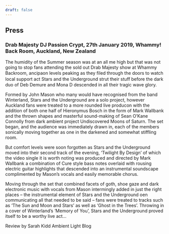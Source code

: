 ```yaml
---
draft: false
---
```


## Press

### Drab Majesty DJ Passion Crypt, 27th January 2019, Whammy! Back Room, Auckland, New Zealand 
 
The humidity of the Summer season was at an all me high but that was not going to stop fans attending the sold out Drab Majesty show at Whammy Backroom, ancipaon levels peaking as they ﬁled through the doors to watch local support act Stars and the Underground strut their stuﬀ before the dark duo of Deb Demure and Mona D descended in all their tragic wave glory. 
 
Formed by John Mason who many would have recognised from the band Winterland, Stars and the Underground are a solo project, however Auckland fans were treated to a more rounded live producon with the addition of both one half of Hieronymus Bosch in the form of Mark Wallbank and the thrown shapes and masterful sound-making of Sean O’Kane Connolly from dark ambient project Undiscovered Moons of Saturn. The set began, and the audience was immediately drawn in, each of the members sonically moving together as one in the darkened and somewhat stiffling room. 
 
But comfort levels were soon forgotten as Stars and the Underground moved into their second track of the evening, ‘Twilight By Design’ of which the video single it is worth noting was produced and directed by Mark Wallbank a combination of Cure style bass notes overlaid with rousing electric guitar highlights that descended into an instrumental soundscape complimented by Mason’s vocals and easily memorable chorus. 
 
Moving through the set that combined facets of goth, shoe gaze and dark electronic music with vocals from Mason intermingly added in just the right places – the instrumental element of Stars and the Underground oen communicating all that needed to be said – fans were treated to tracks such as ‘The Sun and Moon and Stars’ as well as ‘Ghost in the Trees’. Throwing in a cover of Winterland’s ‘Memory of You’, Stars and the Underground proved itself to be a worthy live act...  
 
 
Review by Sarah Kidd Ambient Light Blog
